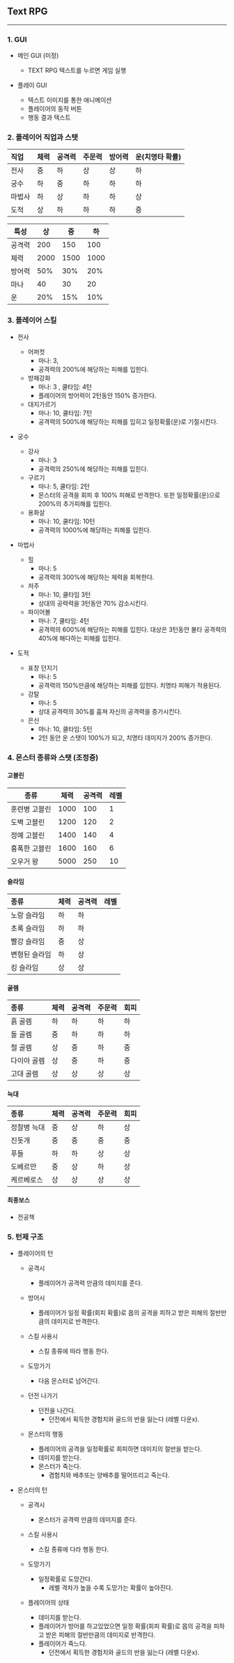 ## Text RPG
---------------------



### 1. GUI

- 메인 GUI (미정)

    - TEXT RPG 텍스트를 누르면 게임 실행

- 플레이 GUI

    - 텍스트 이미지를 통한 애니메이션
    - 플레이어의 동작 버튼
    - 행동 결과 텍스트



### 2. 플레이어 직업과 스탯

  직업  | 체력 | 공격력 | 주문력 | 방어력 | 운(치명타 확률)
 :------ | ---- | ----- | ------ | ------ | ------
  전사  | 중 | 하 | 상 | 상 | 하 | 상
  궁수  | 하 | 중 | 하 | 하 | 하 | 중
 마법사 | 하 | 상 | 하 | 하 | 상 | 중 
  도적  | 상 | 하 | 하 | 하 | 중 | 하

특성  |  상  |  중  |  하
----- | ---  | ---- | ----
공격력| 200  | 150  | 100
체력 |  2000 | 1500 | 1000
방어력| 50%  | 30%  | 20%
마나 | 40   |   30  |  20
운  |   20% |   15% | 10%


### 3. 플레이어 스킬

- 전사
    - 어퍼컷
        - 마나: 3, 
        - 공격력의 200%에 해당하는 피해를 입힌다.
    - 방패강화
        - 마나: 3 , 쿨타임: 4턴
        - 플레이어의 방어력이 2턴동안 150% 증가한다.
    - 대지가르기
        - 마나: 10, 쿨타임: 7턴
        - 공격력의 500%에 해당하는 피해를 입히고 일정확률(운)로 기절시킨다.

- 궁수
    - 강사 
        - 마나: 3
        - 공격력의 250%에 해당하는 피해를 입힌다.
    - 구르기
        - 마나: 5, 쿨타임: 2턴
        - 몬스터의 공격을 회피 후 100% 피해로 반격한다. 또한 일정확률(운)으로 200%의 추가피해를 입힌다.
    - 용화살
        - 마나: 10, 쿨타임: 10턴
        - 공격력의 1000%에 해당하는 피해를 입힌다.

- 마법사
    - 힐
        - 마나: 5
        - 공격력의 300%에 해당하는 체력을 회복한다.
    - 저주 
        - 마나: 10, 쿨타임 3턴
        - 상대의 공력력을 3턴동안 70% 감소시킨다.
    - 파이어볼
        - 마나: 7, 쿨타임: 4턴
        - 공격력의 600%에 해당하는 피해를 입힌다. 대상은 3턴동안 불타 공격력의 40%에 해다하는 피해를 입힌다.

- 도적
    - 표창 던지기
        - 마나: 5
        - 공격력의 150%만큼에 해당하는 피해를 입힌다. 치명타 피해가 적용된다.
    - 강탈
        - 마나: 5
        - 상대 공격력의 30%를 훔쳐 자신의 공격력을 증가시킨다. 
    - 은신
        - 마나: 10, 쿨타임: 5턴
        - 2턴 동안 운 스탯이 100%가 되고, 치명타 데미지가 200% 증가한다.



### 4. 몬스터 종류와 스탯 (조정중)


#### 고블린


|   종류    | 체력 | 공격력 | 레벨 |
|-----------|------|------|------|
|훈련병 고블린|1000|100| 1 |
|도벽 고블린|1200|120| 2|
|정예 고블린|1400|140| 4 |
|흉폭한 고블린|1600|160| 6 |
|오우거 왕|5000|250| 10 |


#### 슬라임


|종류|체력|공격력| 레벨 |
|:-------|----|-----|-----|
|노랑 슬라임|하|하|
|초록 슬라임|하|하|
|빨강 슬라임|중|상|
|변형된 슬라임|하|상|
|킹 슬라임|상|상|


#### 골렘


|종류|체력|공격력|주문력|회피|
|:-------|----|-----|------|----|
|흙 골렘|하|하|하|하|
|돌 골렘|중|하|하|하|
|철 골렘|상|중|하|중|
|다이아 골렘|상|중|하|중|
|고대 골렘|상|상|상|상|


#### 늑대


|종류|체력|공격력|주문력|회피|
|:----------|----|-----|------|----|
|정찰병 늑대|중|상|하|상|
|진돗개|중|중|중|중|
|푸들|하|하|상|상|
|도베르만|중|상|하|상|
|케르베로스|상|상|상|상|


#### 최종보스

- 전공책

### 5. 턴제 구조

- 플레이어의 턴

    - 공격시
        - 플레이어가 공격력 만큼의 데미지를 준다.
    
    - 방어시
        - 플레이어가 일정 확률(회피 확률)로 몹의 공격을 피하고 받은 피해의 절반만큼의 데미지로 반격한다.
    
    - 스킬 사용시
        - 스킬 종류에 따라 행동 한다.
    
    - 도망가기
        - 다음 몬스터로 넘어간다.
    
    - 던전 나가기
        - 던전을 나간다.
            - 던전에서 획득한 경험치와 골드의 반을 잃는다 (레벨 다운x).


    - 몬스터의 행동

        - 플레이어의 공격을 일정확률로 회피하면 데미지의 절반을 받는다.
        - 데미지를 받는다.
        - 몬스터가 죽는다.
            - 겸험치와 배추또는 양배추를 떨어뜨리고 죽는다.

- 몬스터의 턴

    - 공격시
        - 몬스터가 공격력 만큼의 데미지를 준다.
    
    - 스킬 사용시
        - 스킬 종류에 다라 행동 한다.
    
    - 도망가기
        - 일정확률로 도망간다.
            - 레벨 격차가 높을 수록 도망가는 확률이 높아진다.
        

    - 플레이어의 상태

        - 데미지를 받는다.
        - 플레이어가 방어를 하고있었으면 일정 확률(회피 확률)로 몹의 공격을 피하고 받은 피해의 절반만큼의 데미지로 반격한다.
        - 플레이어가 죽느다.
            - 던전에서 획득한 경험치와 골드의 반을 잃는다 (레벨 다운x).
